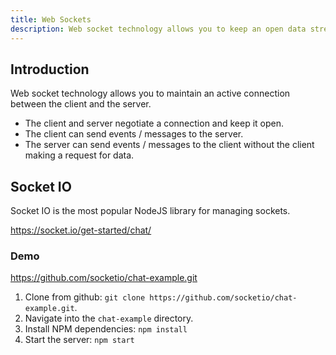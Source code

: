 ```yaml
---
title: Web Sockets
description: Web socket technology allows you to keep an open data stream between the client and server. This can speed up data sharing but also enables the server to push data to the client without the client having to ask for it.
---
```


## Introduction

Web socket technology allows you to maintain an active connection between the client and the server.

- The client and server negotiate a connection and keep it open.
- The client can send events / messages to the server.
- The server can send events / messages to the client without the client making a request for data.

## Socket IO

Socket IO is the most popular NodeJS library for managing sockets.

https://socket.io/get-started/chat/

### Demo

https://github.com/socketio/chat-example.git

1. Clone from github: `git clone https://github.com/socketio/chat-example.git`.
2. Navigate into the `chat-example` directory.
3. Install NPM dependencies: `npm install`
4. Start the server: `npm start`